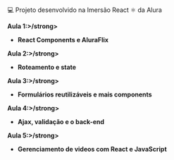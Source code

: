 💻 Projeto desenvolvido na Imersão React ⚛️ da Alura 

<strong>Aula 1:>/strong>
  - React Components e AluraFlix
 
<strong>Aula 2:>/strong>
  - Roteamento e state
  
<strong>Aula 3:>/strong>
  - Formulários reutilizáveis e mais components
  
<strong>Aula 4:>/strong>
  - Ajax, validação e o back-end
  
<strong>Aula 5:>/strong>
  - Gerenciamento de videos com React e JavaScript
